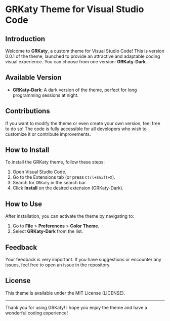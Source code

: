 # GRKaty Theme for Visual Studio Code

## Introduction

Welcome to **GRKaty**, a custom theme for Visual Studio Code! This is version 0.0.1 of the theme, launched to provide an attractive and adaptable coding visual experience. You can choose from one version: **GRKaty-Dark**.

## Available Version

- **GRKaty-Dark**: A dark version of the theme, perfect for long programming sessions at night.

## Contributions

If you want to modify the theme or even create your own version, feel free to do so! The code is fully accessible for all developers who wish to customize it or contribute improvements.

## How to Install

To install the GRKaty theme, follow these steps:

1. Open Visual Studio Code.
2. Go to the Extensions tab (or press `Ctrl+Shift+X`).
3. Search for `GRKaty` in the search bar.
4. Click **Install** on the desired extension (GRKaty-Dark).

## How to Use

After installation, you can activate the theme by navigating to:

1. Go to **File** > **Preferences** > **Color Theme**.
2. Select **GRKaty-Dark** from the list.

## Feedback

Your feedback is very important. If you have suggestions or encounter any issues, feel free to open an issue in the repository.

## License

This theme is available under the MIT License (LICENSE).

---

Thank you for using GRKaty! I hope you enjoy the theme and have a wonderful coding experience!